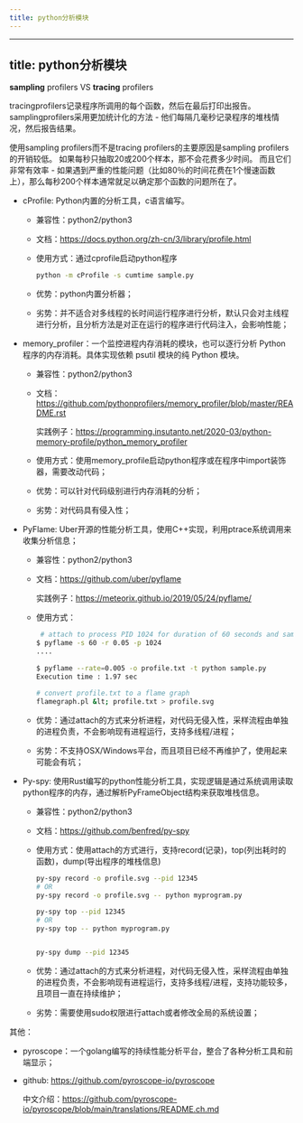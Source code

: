 ```yaml
---
title: python分析模块
---
```


---
title: python分析模块
---

 

**sampling** profilers VS **tracing** profilers

tracingprofilers记录程序所调用的每个函数，然后在最后打印出报告。 samplingprofilers采用更加统计化的方法 - 他们每隔几毫秒记录程序的堆栈情况，然后报告结果。

使用sampling profilers而不是tracing profilers的主要原因是sampling profilers的开销较低。 如果每秒只抽取20或200个样本，那不会花费多少时间。 而且它们非常有效率 - 如果遇到严重的性能问题（比如80％的时间花费在1个慢速函数上），那么每秒200个样本通常就足以确定那个函数的问题所在了。



- cProfile: Python内置的分析工具，c语言编写。

  - 兼容性：python2/python3

  - 文档：https://docs.python.org/zh-cn/3/library/profile.html

  - 使用方式：通过cprofile启动python程序

    ```bash
    python -m cProfile -s cumtime sample.py
    ```

  - 优势：python内置分析器；

  - 劣势：并不适合对多线程的长时间运行程序进行分析，默认只会对主线程进行分析，且分析方法是对正在运行的程序进行代码注入，会影响性能；

- memory_profiler：一个监控进程内存消耗的模块，也可以逐行分析 Python 程序的内存消耗。具体实现依赖 psutil 模块的纯 Python 模块。

  - 兼容性：python2/python3

  - 文档：https://github.com/pythonprofilers/memory_profiler/blob/master/README.rst

    实践例子：https://programming.insutanto.net/2020-03/python-memory-profile/python_memory_profiler

  - 使用方式：使用memory_profile启动python程序或在程序中import装饰器，需要改动代码；

  - 优势：可以针对代码级别进行内存消耗的分析；

  - 劣势：对代码具有侵入性；

- PyFlame: Uber开源的性能分析工具，使用C++实现，利用ptrace系统调用来收集分析信息；

  - 兼容性：python2/python3

  - 文档：https://github.com/uber/pyflame

    实践例子：https://meteorix.github.io/2019/05/24/pyflame/

  - 使用方式：

    ```bash
     # attach to process PID 1024 for duration of 60 seconds and sample every 0.05 seconds
    $ pyflame -s 60 -r 0.05 -p 1024
    ....
     
    $ pyflame --rate=0.005 -o profile.txt -t python sample.py
    Execution time : 1.97 sec
     
    # convert profile.txt to a flame graph
    flamegraph.pl &lt; profile.txt > profile.svg
    ```

    

  - 优势：通过attach的方式来分析进程，对代码无侵入性，采样流程由单独的进程负责，不会影响现有进程运行，支持多线程/进程；

  - 劣势：不支持OSX/Windows平台，而且项目已经不再维护了，使用起来可能会有坑；

- Py-spy: 使用Rust编写的python性能分析工具，实现逻辑是通过系统调用读取python程序的内存，通过解析PyFrameObject结构来获取堆栈信息。

  - 兼容性：python2/python3

  - 文档：https://github.com/benfred/py-spy

  - 使用方式：使用attach的方式进行，支持record(记录)，top(列出耗时的函数)，dump(导出程序的堆栈信息)

    ```bash
    py-spy record -o profile.svg --pid 12345
    # OR
    py-spy record -o profile.svg -- python myprogram.py
    
    py-spy top --pid 12345
    # OR
    py-spy top -- python myprogram.py
    
    
    py-spy dump --pid 12345
    ```

  - 优势：通过attach的方式来分析进程，对代码无侵入性，采样流程由单独的进程负责，不会影响现有进程运行，支持多线程/进程，支持功能较多，且项目一直在持续维护；

  - 劣势：需要使用sudo权限进行attach或者修改全局的系统设置；



其他：

- pyroscope：一个golang编写的持续性能分析平台，整合了各种分析工具和前端显示；

- github: https://github.com/pyroscope-io/pyroscope 

  中文介绍：https://github.com/pyroscope-io/pyroscope/blob/main/translations/README.ch.md